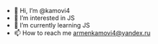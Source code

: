 - 👋 Hi, I’m @kamovi4
- 👀 I’m interested in JS
- 🌱 I’m currently learning JS
- 📫 How to reach me armenkamovi4@yandex.ru

<!---
kamovi4/kamovi4 is a ✨ special ✨ repository because its `README.md` (this file) appears on your GitHub profile.
You can click the Preview link to take a look at your changes.
---> 
